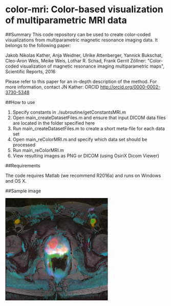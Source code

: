 # color-mri: Color-based visualization of multiparametric MRI data

##Summary
This code repository can be used to create color-coded visualizations from multiparametric magnetic resonance imaging data. It belongs to the following paper:

Jakob Nikolas Kather, Anja Weidner, Ulrike Attenberger, Yannick Bukschat, Cleo-Aron Weis, Meike Weis, Lothar R. Schad, Frank Gerrit Zöllner: "Color-coded visualization of magnetic resonance imaging multiparametric maps", Scientific Reports, 2016

Please refer to this paper for an in-depth description of the method. For more information, contact JN Kather: ORCID http://orcid.org/0000-0002-3730-5348

##How to use

1. Specify  constants in ./subroutine/getConstantsMRI.m
2. Open main_createDatasetFiles.m and ensure that input DICOM data files are located in the folder specified here
3. Run main_createDatasetFiles.m to create a short meta-file for each data set
4. Open main_reColorMRI.m and specify which data set should be processed
5. Run main_reColorMRI.m
6. View resulting images as PNG or DICOM (using OsiriX Dicom Viewer)

##Requirements

The code requires Matlab (we recommend R2016a) and runs on Windows and OS X.

##Sample image

![Sample image for trivariate color-encoded mpMRI data](sampleImage.png)
